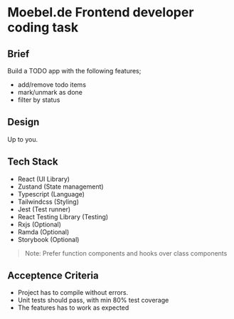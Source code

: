 # Moebel.de Frontend developer coding task

## Brief

Build a TODO app with the following features;

- add/remove todo items
- mark/unmark as done
- filter by status

## Design

Up to you.

## Tech Stack

- React (UI Library)
- Zustand (State management)
- Typescript (Language)
- Tailwindcss (Styling)
- Jest (Test runner)
- React Testing Library (Testing)
- Rxjs (Optional)
- Ramda (Optional)
- Storybook (Optional)

> Note: Prefer function components and hooks over class components

## Acceptence Criteria

- Project has to compile without errors.
- Unit tests should pass, with min 80% test coverage
- The features has to work as expected
